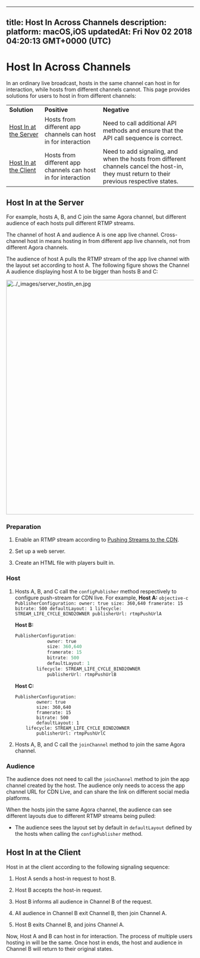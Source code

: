 
---
title: Host In Across Channels
description: 
platform: macOS,iOS
updatedAt: Fri Nov 02 2018 04:20:13 GMT+0000 (UTC)
---
# Host In Across Channels
In an ordinary live broadcast, hosts in the same channel can host in for interaction, while hosts from different channels cannot. This page provides solutions for users to host in from different channels:

<table>
<colgroup>
<col/>
<col/>
<col/>
</colgroup>
<tbody>
<tr><td><strong>Solution</strong></td>
<td><strong>Positive</strong></td>
<td><strong>Negative</strong></td>
</tr>
<tr><td><a href="#host-in-at-the-server">Host In at the Server</a></td>
<td>Hosts from different app channels can host in for interaction</td>
<td>Need to call additional API methods and ensure that the API call sequence is correct.</td>
</tr>
<tr><td><a href="#host-in-at-the-client">Host In at the Client</a></td>
<td>Hosts from different app channels can host in for interaction</td>
<td>Need to add signaling, and when the hosts from different channels cancel the host-in, they must return to their previous respective states.</td>
</tr>
</tbody>
</table>



## <a name = "host-in-at-the-server"></a>Host In at the Server

For example, hosts A, B, and C join the same Agora channel, but different audience of each hosts pull different RTMP streams.

The channel of host A and audience A is one app live channel. Cross-channel host in means hosting in from different app live channels, not from different Agora channels.

The audience of host A pulls the RTMP stream of the app live channel with the layout set according to host A. The following figure shows the Channel A audience displaying host A to be bigger than hosts B and C:

<img alt="../_images/server_hostin_en.jpg" src="https://web-cdn.agora.io/docs-files/en/server_hostin_en.jpg" style="width: 630px; "/>


### Preparation

1.  Enable an RTMP stream according to [Pushing Streams to the CDN](../../en/Quickstart%20Guide/push_stream_ios.md).

2.  Set up a web server.

3.  Create an HTML file with players built in.


### Host

1. Hosts A, B, and C call the `configPublisher` method respectively to configure push-stream for CDN live. For example,
	 **Host A:** 
		 ```objective-c
		 PublisherConfiguration:
					 owner: true
					 size: 360,640
					 framerate: 15
					 bitrate: 500
					 defaultLayout: 1
					 lifecycle: STREAM_LIFE_CYCLE_BIND2OWNER
					 publisherUrl: rtmpPushUrlA
		 ```

	**Host B:**

	```objective-c
	PublisherConfiguration:
				owner: true
				size: 360,640
				framerate: 15
				bitrate: 500
				defaultLayout: 1
			lifecycle: STREAM_LIFE_CYCLE_BIND2OWNER
				publisherUrl: rtmpPushUrlB
	```

	**Host C:**

	```
	PublisherConfiguration:
			owner: true
			size: 360,640
			framerate: 15
			bitrate: 500
			defaultLayout: 1
		lifecycle: STREAM_LIFE_CYCLE_BIND2OWNER
			publisherUrl: rtmpPushUrlC
	```

1.  Hosts A, B, and C call the `joinChannel` method to join the same Agora channel.


### Audience

The audience does not need to call the `joinChannel` method to join the app channel created by the host. The audience only needs to access the app channel URL for CDN Live, and can share the link on different social media platforms.

When the hosts join the same Agora channel, the audience can see different layouts due to different RTMP streams being pulled:

-   The audience sees the layout set by default in `defaultLayout` defined by the hosts when calling the `configPublisher` method.



## <a name = "host-in-at-the-client"></a>Host In at the Client

Host in at the client according to the following signaling sequence:

1.  Host A sends a host-in request to host B.

2.  Host B accepts the host-in request.

3.  Host B informs all audience in Channel B of the request.

4.  All audience in Channel B exit Channel B, then join Channel A.

5.  Host B exits Channel B, and joins Channel A.


Now, Host A and B can host in for interaction. The process of multiple users hosting in will be the same. Once host in ends, the host and audience in Channel B will return to their original states.

